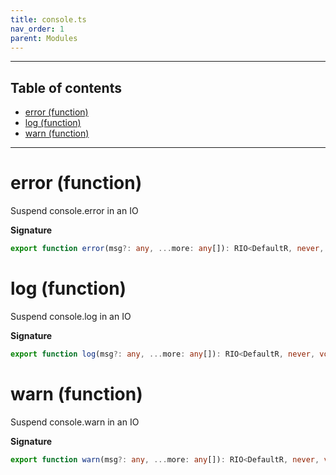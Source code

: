 ```yaml
---
title: console.ts
nav_order: 1
parent: Modules
---
```


---

<h2 class="text-delta">Table of contents</h2>

- [error (function)](#error-function)
- [log (function)](#log-function)
- [warn (function)](#warn-function)

---

# error (function)

Suspend console.error in an IO

**Signature**

```ts
export function error(msg?: any, ...more: any[]): RIO<DefaultR, never, void> { ... }
```

# log (function)

Suspend console.log in an IO

**Signature**

```ts
export function log(msg?: any, ...more: any[]): RIO<DefaultR, never, void> { ... }
```

# warn (function)

Suspend console.warn in an IO

**Signature**

```ts
export function warn(msg?: any, ...more: any[]): RIO<DefaultR, never, void> { ... }
```
